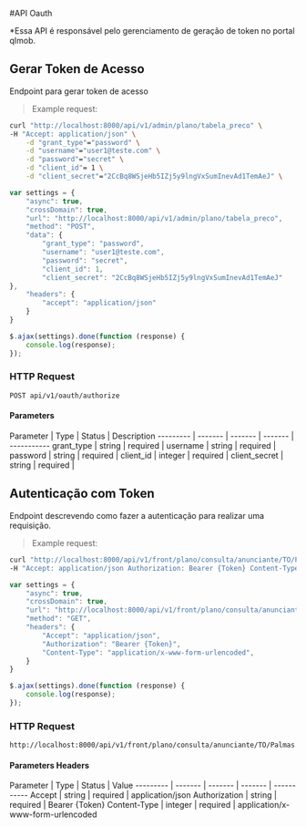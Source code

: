 #API Oauth

*Essa API é responsável pelo gerenciamento de geração de token no portal qImob.

<!-- START_e93b905843b0e8e829d334bb917c389f12 -->
## Gerar Token de Acesso

Endpoint para gerar token de acesso

> Example request:

```bash
curl "http://localhost:8000/api/v1/admin/plano/tabela_preco" \
-H "Accept: application/json" \
    -d "grant_type"="password" \
    -d "username"="user1@teste.com" \
    -d "password"="secret" \
    -d "client_id"= 1 \
    -d "client_secret"="2CcBq8WSjeHb5IZj5y9lngVxSumInevAd1TemAeJ" \

```

```javascript
var settings = {
    "async": true,
    "crossDomain": true,
    "url": "http://localhost:8000/api/v1/admin/plano/tabela_preco",
    "method": "POST",
    "data": {
        "grant_type": "password",
        "username": "user1@teste.com",
        "password": "secret",
        "client_id": 1,
        "client_secret": "2CcBq8WSjeHb5IZj5y9lngVxSumInevAd1TemAeJ"
},
    "headers": {
        "accept": "application/json"
    }
}

$.ajax(settings).done(function (response) {
    console.log(response);
});
```


### HTTP Request
`POST api/v1/oauth/authorize`

#### Parameters

Parameter     | Type    | Status     | Description
---------     | ------- | -------    | ------- | -----------
grant_type    | string |  required  | 
  username    | string |  required  | 
  password    | string |  required  | 
 client_id    | integer |  required  | 
client_secret | string |  required  | 

<!-- END_e93b905843b0e8e829d334bb917c389f12 -->


<!-- START_e93b905843b0e8e829d334bb917c389f121 -->
## Autenticação com Token

Endpoint descrevendo como fazer a autenticação para realizar uma requisição.

> Example request:

```bash
curl "http://localhost:8000/api/v1/front/plano/consulta/anunciante/TO/Palmas" \
-H "Accept: application/json Authorization: Bearer {Token} Content-Type: application/x-www-form-urlencoded"

```

```javascript
var settings = {
    "async": true,
    "crossDomain": true,
    "url": "http://localhost:8000/api/v1/front/plano/consulta/anunciante/TO/Palmas",
    "method": "GET",
    "headers": {
        "Accept": "application/json",
        "Authorization": "Bearer {Token}",
        "Content-Type": "application/x-www-form-urlencoded",
    }
}

$.ajax(settings).done(function (response) {
    console.log(response);
});

```


### HTTP Request
`http://localhost:8000/api/v1/front/plano/consulta/anunciante/TO/Palmas`

#### Parameters Headers

Parameter     | Type    | Status     | Value
---------     | ------- | -------    | ------- | -----------
Accept    | string |  required  | application/json
  Authorization    | string |  required  | Bearer {Token}
 Content-Type   | integer |  required  | application/x-www-form-urlencoded

<!-- END_e93b905843b0e8e829d334bb917c389f121 -->